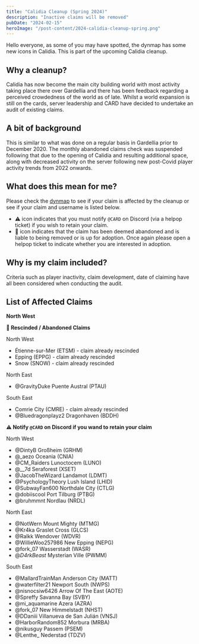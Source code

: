 ```yaml
---
title: "Calidia Cleanup (Spring 2024)"
description: "Inactive claims will be removed"
pubDate: "2024-02-15"
heroImage: "/post-content/2024-calidia-cleanup-spring.png"
---
```


Hello everyone, as some of you may have spotted, the dynmap has some new icons in Calidia. This is part of the upcoming Calidia cleanup.

## Why a cleanup?

Calidia has now become the main city building world with most activity taking place there over Gardellia and there has been feedback regarding a perceived crowdedness of the world as of late. Whilst a world expansion is still on the cards, server leadership and CARD have decided to undertake an audit of existing claims.

## A bit of background

This is similar to what was done on a regular basis in Gardellia prior to December 2020. The monthly abandoned claims check was suspended following that due to the opening of Calidia and resulting additional space, along with decreased activity on the server following new post-Covid player activity trends from 2022 onwards.

## What does this mean for me?

Please check the [dynmap](http://play.wolvhaven.net:8123/?worldname=Calidia) to see if your claim is affected by the cleanup or see if your claim and username is listed below.

- ⚠️ icon indicates that you must notify `@CARD` on Discord (via a ⁠helpop ticket) if you wish to retain your claim.
- 🚩 icon indicates that the claim has been deemed abandoned and is liable to being removed or is up for adoption. Once again please open a ⁠helpop ticket to indicate whether you are interested in adoption.

## Why is my claim included?

Criteria such as player inactivity, claim development, date of claiming have all been considered when conducting the audit.

## List of Affected Claims

**North West**

**🚩 Rescinded / Abandoned Claims**

North West
- Étienne-sur-Mer (ETSM) - claim already rescinded
- Epping (EPPG) - claim already rescinded
- Snow (SNOW)  - claim already rescinded

North East
- @GravityDuke Puente Austral (PTAU)

South East
- Comrie City (CMRE) - claim already rescinded
- @Bluedragonplayz2 Dragonhaven (BDDH)

**⚠️ Notify `@CARD` on Discord if you wand to retain your claim**

North West
- @DintyB Großheim (GRHM)
- @_aezo Oceania (CNIA)
- @CM_Raiders Lunoctocem (LUNO)
- @__7d Seraforest (XSET)
- @JacobTheWizard Landamot (LDMT)
- @PsychologyTheory Lush Island (LHID)
- @SubwayFan600 Northdale City (CTLG)
- @dobiiscool Port Tilburg (PTBG)
- @bruhmmnt Nordlau (NRDL)

North East
- @NotWern Mount Mighty (MTMG)
- @Kr4ka Graslet Cross (GLCS)
- @Ralkk Wendover (WDVR)
- @WillieWoo257986 New Epping (NEPG)
- @fork_07 Wasserstadt (WASR)
- @_D4rkBeast_ Mysterian Ville (PWMM)

South East
- @MallardTrainMan Anderson City (MATT)
- @waterfilter21 Newport South (NWPS)
- @nisnocsiw6426 Arrow Of The East (AOTE)
- @Spreffy Savanna Bay (SVBY)
- @mi_aquamarine Azera (AZRA)
- @fork_07 New Himmelstadt (NHST)
- @DDaniii Villanueva de San Julián (VNSJ)
- @HarborRandom852 Morbura (MRBA)
- @nikusguy Passem (PSEM)
- @Lenthe_ Nederstad (TDZV)